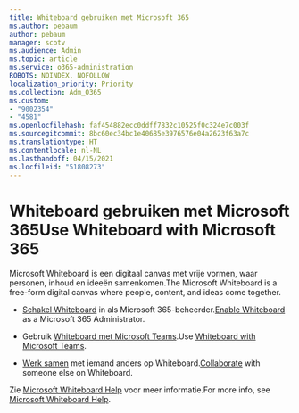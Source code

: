 ```yaml
---
title: Whiteboard gebruiken met Microsoft 365
ms.author: pebaum
author: pebaum
manager: scotv
ms.audience: Admin
ms.topic: article
ms.service: o365-administration
ROBOTS: NOINDEX, NOFOLLOW
localization_priority: Priority
ms.collection: Adm_O365
ms.custom:
- "9002354"
- "4581"
ms.openlocfilehash: faf454882ecc0ddff7832c10525f0c324e7c003f
ms.sourcegitcommit: 8bc60ec34bc1e40685e3976576e04a2623f63a7c
ms.translationtype: HT
ms.contentlocale: nl-NL
ms.lasthandoff: 04/15/2021
ms.locfileid: "51808273"
---
```

# <a name="use-whiteboard-with-microsoft-365"></a><span data-ttu-id="fa2cd-102">Whiteboard gebruiken met Microsoft 365</span><span class="sxs-lookup"><span data-stu-id="fa2cd-102">Use Whiteboard with Microsoft 365</span></span>

<span data-ttu-id="fa2cd-103">Microsoft Whiteboard is een digitaal canvas met vrije vormen, waar personen, inhoud en ideeën samenkomen.</span><span class="sxs-lookup"><span data-stu-id="fa2cd-103">The Microsoft Whiteboard is a free-form digital canvas where people, content, and ideas come together.</span></span> 

- <span data-ttu-id="fa2cd-104">[Schakel Whiteboard](https://support.office.com/article/d236aef8-fcdf-4b5e-b5d7-7f157461e920#bkmk_07) in als Microsoft 365-beheerder.</span><span class="sxs-lookup"><span data-stu-id="fa2cd-104">[Enable Whiteboard](https://support.office.com/article/d236aef8-fcdf-4b5e-b5d7-7f157461e920#bkmk_07) as a Microsoft 365 Administrator.</span></span> 

- <span data-ttu-id="fa2cd-105">Gebruik [Whiteboard met Microsoft Teams](https://support.microsoft.com/office/7a6e7218-e9dc-4ccc-89aa-b1a0bb9c31ee).</span><span class="sxs-lookup"><span data-stu-id="fa2cd-105">Use [Whiteboard with Microsoft Teams](https://support.microsoft.com/office/7a6e7218-e9dc-4ccc-89aa-b1a0bb9c31ee).</span></span> 

- <span data-ttu-id="fa2cd-106">[Werk samen](https://support.office.com/article/d236aef8-fcdf-4b5e-b5d7-7f157461e920#bkmk_27) met iemand anders op Whiteboard.</span><span class="sxs-lookup"><span data-stu-id="fa2cd-106">[Collaborate](https://support.office.com/article/d236aef8-fcdf-4b5e-b5d7-7f157461e920#bkmk_27) with someone else on Whiteboard.</span></span> 

<span data-ttu-id="fa2cd-107">Zie [Microsoft Whiteboard Help](https://support.office.com/article/d236aef8-fcdf-4b5e-b5d7-7f157461e920) voor meer informatie.</span><span class="sxs-lookup"><span data-stu-id="fa2cd-107">For more info, see [Microsoft Whiteboard Help](https://support.office.com/article/d236aef8-fcdf-4b5e-b5d7-7f157461e920).</span></span> 
